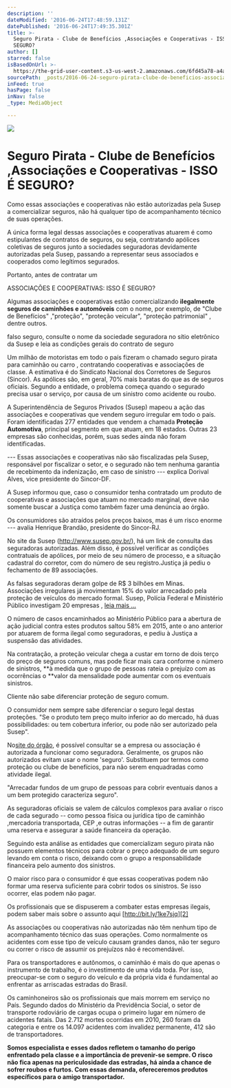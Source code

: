 ```yaml
---
description: ''
dateModified: '2016-06-24T17:48:59.131Z'
datePublished: '2016-06-24T17:49:35.301Z'
title: >-
  Seguro Pirata - Clube de Benefícios ,Associações e Cooperativas - ISSO É
  SEGURO?
author: []
starred: false
isBasedOnUrl: >-
  https://the-grid-user-content.s3-us-west-2.amazonaws.com/6fd45a78-a4a0-425e-9212-38e65770e6a0.jpg
sourcePath: _posts/2016-06-24-seguro-pirata-clube-de-beneficios-associacoes-e-cooperati.md
inFeed: true
hasPage: false
inNav: false
_type: MediaObject

---
```

![](https://the-grid-user-content.s3-us-west-2.amazonaws.com/6fd45a78-a4a0-425e-9212-38e65770e6a0.jpg)

# Seguro Pirata - Clube de Benefícios ,Associações e Cooperativas - ISSO É SEGURO?

Como essas associações e cooperativas não estão autorizadas pela Susep a comercializar seguros, não há qualquer tipo de acompanhamento técnico de suas operações.

A única forma legal dessas associações e cooperativas atuarem é como estipulantes de contratos de seguros, ou seja, contratando apólices coletivas de seguros junto a sociedades seguradoras devidamente autorizadas pela Susep, passando a representar seus associados e cooperados como legítimos segurados.

Portanto, antes de contratar um

ASSOCIAÇÕES E COOPERATIVAS: ISSO É SEGURO?

Algumas associações e cooperativas estão comercializando **ilegalmente seguros de caminhões e automóveis** com o nome, por exemplo, de "Clube de Benefícios" ,"proteção", "proteção veicular", "proteção patrimonial" , dentre outros.

falso seguro, consulte o nome da sociedade seguradora no sítio eletrônico da Susep e leia as condições gerais do contrato de seguro

Um milhão de motoristas em todo o país fizeram o chamado seguro pirata para caminhão ou carro , contratando cooperativas e associações de classe. A estimativa é do Sindicato Nacional dos Corretores de Seguros (Sincor). As apólices são, em geral, 70% mais baratas do que as de seguros oficiais. Segundo a entidade, o problema começa quando o segurado precisa usar o serviço, por causa de um sinistro como acidente ou roubo.

A Superintendência de Seguros Privados (Susep) mapeou a ação das associações e cooperativas que vendem seguro irregular em todo o país. Foram identificadas 277 entidades que vendem a chamada **Proteção Automotiva**, principal segmento em que atuam, em 18 estados. Outras 23 empresas são conhecidas, porém, suas sedes ainda não foram identificadas.

--- Essas associações e cooperativas não são fiscalizadas pela Susep, responsável por fiscalizar o setor, e o segurado não tem nenhuma garantia de recebimento da indenização, em caso de sinistro --- explica Dorival Alves, vice presidente do Sincor-DF.

A Susep informou que, caso o consumidor tenha contratado um produto de cooperativas e associações que atuam no mercado marginal, deve não somente buscar a Justiça como também fazer uma denúncia ao órgão.

Os consumidores são atraídos pelos preços baixos, mas é um risco enorme --- avalia Henrique Brandão, presidente do Sincor-RJ.

No site da Susep (http://www.susep.gov.br/), há um link de consulta das seguradoras autorizadas. Além disso, é possível verificar as condições contratuais de apólices, por meio de seu número de processo, e a situação cadastral do corretor, com do número de seu registro.Justiça já pediu o fechamento de 89 associações.

As falsas seguradoras deram golpe de R$ 3 bilhões em Minas.  
Associações irregulares já movimentam 15% do valor arrecadado pela proteção de veículos do mercado formal. Susep, Polícia Federal e Ministério Público investigam 20 empresas , [leia mais ...][0]

O número de casos encaminhados ao Ministério Público para a abertura de ação judicial contra estes produtos saltou 58% em 2015, ante o ano anterior por atuarem de forma ilegal como seguradoras, e pediu à Justiça a suspensão das atividades.

Na contratação, a proteção veicular chega a custar em torno de dois terço do preço de seguros comuns, mas pode ficar mais cara conforme o número de sinistros, **à medida que o grupo de pessoas rateia o prejuízo com as ocorrências o **valor da mensalidade pode aumentar com os eventuais sinistros.

Cliente não sabe diferenciar proteção de seguro comum.

O consumidor nem sempre sabe diferenciar o seguro legal destas proteções. "Se o produto tem preço muito inferior ao do mercado, há duas possibilidades: ou tem cobertura inferior, ou pode não ser autorizado pela Susep".

No[site do órgão][1], é possível consultar se a empresa ou associação é autorizada a funcionar como seguradora. Geralmente, os grupos não autorizados evitam usar o nome 'seguro'. Substituem por termos como proteção ou clube de benefícios, para não serem enquadradas como atividade ilegal.

"Arrecadar fundos de um grupo de pessoas para cobrir eventuais danos a um bem protegido caracteriza seguro".

As seguradoras oficiais se valem de cálculos complexos para avaliar o risco de cada segurado -- como pessoa física ou jurídica tipo de caminhão ,mercadoria transportada, CEP ,e outras informações -- a fim de garantir uma reserva e assegurar a saúde financeira da operação.

Seguindo esta análise as entidades que comercializam seguro pirata não possuem elementos técnicos para cobrar o preço adequado de um seguro levando em conta o risco, deixando com o grupo a responsabilidade financeira pelo aumento dos sinistros.

O maior risco para o consumidor é que essas cooperativas podem não formar uma reserva suficiente para cobrir todos os sinistros. Se isso ocorrer, elas podem não pagar.

Os profissionais que se dispuserem a combater estas empresas ilegais, podem saber mais sobre o assunto aqui [http://bit.ly/1ke7sjq][2]

As associações ou cooperativas não autorizadas não têm nenhum tipo de acompanhamento técnico das suas operações. Como normalmente os acidentes com esse tipo de veículo causam grandes danos, não ter seguro ou correr o risco de assumir os prejuízos não é recomendável.

Para os transportadores e autônomos, o caminhão é mais do que apenas o instrumento de trabalho, é o investimento de uma vida toda. Por isso, preocupar-se com o seguro do veículo e da própria vida é fundamental ao enfrentar as arriscadas estradas do Brasil.

Os caminhoneiros são os profissionais que mais morrem em serviço no País. Segundo dados do Ministério da Previdência Social, o setor de transporte rodoviário de cargas ocupa o primeiro lugar em número de acidentes fatais. Das 2.712 mortes ocorridas em 2010, 260 foram da categoria e entre os 14.097 acidentes com invalidez permanente, 412 são de transportadores.

**Somos especialista e esses dados refletem o tamanho do perigo enfrentado pela classe e a importância de prevenir-se sempre. O risco não fica apenas na periculosidade das estradas, há ainda a chance de sofrer roubos e furtos. Com essas demanda, ofereceremos produtos específicos para o amigo transportador.**

[0]: http://www.em.com.br/app/noticia/economia/2012/07/05/internas_economia,304332/falsas-seguradoras-dao-golpe-de-r-3-bilhoes-em-minas.shtml
[1]: http://www.susep.gov.br/menu/informacoes-ao-publico/mercado-supervisonado/entidades-supervisionadas
[2]: http://bit.ly/1ke7sjq